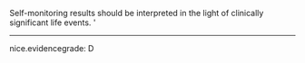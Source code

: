Self-monitoring results should be interpreted in the light of clinically significant life events. 
'

---
 nice.evidencegrade: D

